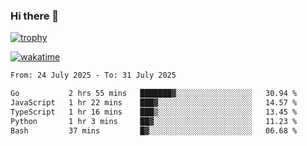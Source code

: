 ### Hi there 👋

[![trophy](https://github-profile-trophy.vercel.app/?username=cxnky&theme=dracula)](https://github.com/ryo-ma/github-profile-trophy)

[![wakatime](https://wakatime.com/badge/user/1c39c599-5497-41b9-a5be-2c4676e7fd23.svg)](https://wakatime.com/@1c39c599-5497-41b9-a5be-2c4676e7fd23)
<!--START_SECTION:waka-->

```txt
From: 24 July 2025 - To: 31 July 2025

Go           2 hrs 55 mins   ███████▓░░░░░░░░░░░░░░░░░   30.94 %
JavaScript   1 hr 22 mins    ███▓░░░░░░░░░░░░░░░░░░░░░   14.57 %
TypeScript   1 hr 16 mins    ███▒░░░░░░░░░░░░░░░░░░░░░   13.45 %
Python       1 hr 3 mins     ██▓░░░░░░░░░░░░░░░░░░░░░░   11.23 %
Bash         37 mins         █▓░░░░░░░░░░░░░░░░░░░░░░░   06.68 %
```

<!--END_SECTION:waka-->

